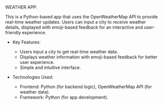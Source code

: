 WEATHER APP:

This is a Python-based app that uses the OpenWeatherMap API to provide real-time weather updates. Users can input a city to receive weather details, displayed with emoji-based feedback for an interactive and user-friendly experience.

* Key Features:

  * Users input a city to get real-time weather data.
  * Displays weather information with emoji-based feedback for better user experience.
  * Simple and intuitive interface.

* Technologies Used:

  * Frontend: Python (for backend logic), OpenWeatherMap API (for weather data).
  * Framework: Python (for app development).
